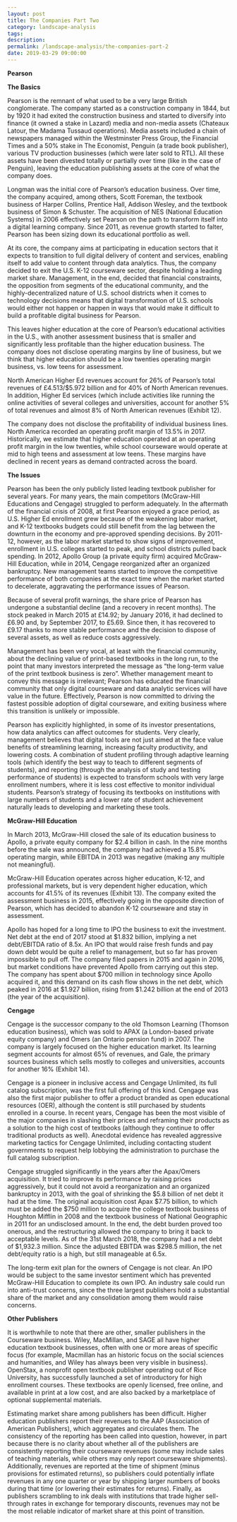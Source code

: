 ```yaml
---
layout: post
title: The Companies Part Two
category: landscape-analysis
tags:
description: 
permalink: /landscape-analysis/the-companies-part-2
date: 2019-03-29 09:00:00
---
```


**Pearson**

**The Basics**

Pearson is the remnant of what used to be a very large British conglomerate. The company started as a construction company in 1844, but by 1920 it had exited the construction business and started to diversify into finance (it owned a stake in Lazard) media and non-media assets (Chateaux Latour, the Madama Tussaud operations). Media assets included a chain of newspapers managed within the Westminster Press Group, the Financial Times and a 50% stake in The Economist, Penguin (a trade book publisher), various TV production businesses (which were later sold to RTL). All these assets have been divested totally or partially over time (like in the case of Penguin), leaving the education publishing assets at the core of what the company does.

Longman was the initial core of Pearson’s education business. Over time, the company acquired, among others, Scott Foreman, the textbook business of Harper Collins, Prentice Hall, Addison Wesley, and the textbook business of Simon & Schuster. The acquisition of NES (National Education Systems) in 2006 effectively set Pearson on the path to transform itself into a digital learning company. Since 2011, as revenue growth started to falter, Pearson has been sizing down its educational portfolio as well.

At its core, the company aims at participating in education sectors that it expects to transition to full digital delivery of content and services, enabling itself to add value
to content through data analytics. Thus, the company decided to exit the U.S. K-12 courseware sector, despite holding a leading market share. Management, in the end, decided that financial constraints, the opposition from segments of the educational community, and the highly-decentralized nature of U.S. school districts when it comes to technology decisions means that digital transformation of U.S. schools would either not happen or happen in ways that would make it difficult to build a profitable digital business for Pearson.

This leaves higher education at the core of Pearson’s educational activities in the U.S., with another assessment business that is smaller and significantly less profitable than the higher education business. The company does not disclose operating margins by line of business, but we think that higher education should be a low twenties operating margin business, vs. low teens for assessment.

North American Higher Ed revenues account for 26% of Pearson’s total revenues of £4.513/$5.972 billion and for 40% of North American revenues. In addition, Higher Ed services (which include activities like running the online activities of several colleges and universities, account for another 5% of total revenues and almost 8% of North American revenues (Exhibit 12).

The company does not disclose the profitability of individual business lines.
North America recorded an operating profit margin of 13.5% in 2017. Historically, we estimate that higher education operated at an operating profit margin in the low twenties, while school courseware would operate at mid to high teens and assessment at low teens. These margins have declined in recent years as demand contracted across the board.

**The Issues**

Pearson has been the only publicly listed leading textbook publisher for several years. For many years, the main competitors (McGraw-Hill Educations and Cengage) struggled to perform adequately. In the aftermath of the financial crisis of 2008, at first Pearson enjoyed a grace period, as U.S. Higher Ed enrollment grew because of the weakening labor market, and K-12 textbooks budgets could still benefit from the lag between the downturn in the economy and pre-approved spending decisions. By 2011-12, however, as the labor market started to show signs of improvement, enrollment in U.S. colleges started to peak, and school districts pulled back spending. In 2012, Apollo Group (a private equity firm) acquired McGraw-Hill Education, while in 2014, Cengage reorganized after an organized bankruptcy. New management teams started to improve the competitive performance of both companies at the exact time when the market started to decelerate, aggravating the performance issues of Pearson.

Because of several profit warnings, the share price of Pearson has undergone a substantial decline (and a recovery in recent months). The stock peaked in March 2015 at £14.92; by January 2016, it had declined to £6.90 and, by September 2017, to £5.69. Since then, it has recovered to £9.17 thanks to more stable performance and the decision to dispose of several assets, as well as reduce costs aggressively.

Management has been very vocal, at least with the financial community, about the declining value of print-based textbooks in the long run, to the point that many investors interpreted the message as “the long-term value of the print textbook business is zero”. Whether management meant to convey this message is irrelevant; Pearson has educated the financial community that only digital courseware and data analytic services will have value in the future. Effectively, Pearson is now committed to driving the fastest possible adoption of digital courseware, and exiting business where this transition is unlikely or impossible.

Pearson has explicitly highlighted, in some of its investor presentations, how data analytics can affect outcomes for students. Very clearly, management believes that digital tools are not just aimed at the face value benefits of streamlining learning, increasing faculty productivity, and lowering costs. A combination of student profiling through adaptive learning tools (which identify the best way to teach to different segments of students), and reporting (through the analysis of study and testing performance of students) is expected to transform schools with very large enrollment numbers, where it is less cost effective to monitor individual students. Pearson’s strategy of focusing its textbooks on institutions with large numbers of students and a lower rate of student achievement naturally leads to developing and marketing these tools.

**McGraw-Hill Education**

In March 2013, McGraw-Hill closed the sale of its education business to Apollo, a private equity company for $2.4 billion in cash. In the nine months before the sale was announced, the company had achieved a 15.8% operating margin, while EBITDA in 2013 was negative (making any multiple not meaningful).

McGraw-Hill Education operates across higher education, K-12, and professional markets, but is very dependent higher education, which accounts for 41.5% of its revenues (Exhibit 13). The company exited the assessment business in 2015, effectively going in the opposite direction of Pearson, which has decided to abandon K-12 courseware and stay in assessment.

Apollo has hoped for a long time to IPO the business to exit the investment. Net debt at the end of 2017 stood at $1.832 billion, implying a net debt/EBITDA ratio of 8.5x. An IPO that would raise fresh funds and pay down debt would be quite a relief to management, but so far has proven impossible to pull off. The company filed papers in 2015 and again in 2016, but market conditions have prevented Apollo from carrying out this step. The company has spent about $700 million in technology since Apollo acquired it, and this demand on its cash flow shows in the net debt, which peaked in 2016 at $1.927 billion, rising from $1.242 billion at the end of 2013 (the year of the acquisition).

**Cengage**

Cengage is the successor company to the old Thomson Learning (Thomson education business), which was sold to APAX (a London-based private equity company) and Omers (an Ontario pension fund) in 2007. The company is largely focused on the higher education market. Its learning segment accounts for almost 65% of revenues, and Gale, the primary sources business which sells mostly to colleges and universities, accounts for another 16% (Exhibit 14).

Cengage is a pioneer in inclusive access and Cengage Unlimited, its full catalog subscription, was the first full offering of this kind. Cengage was also the first major publisher to offer a product branded as open educational resources (OER), although the content is still purchased by students enrolled in a course. In recent years, Cengage has been the most visible of the major companies in slashing their prices and reframing their products as a solution to the high cost of textbooks (although they continue to offer traditional products as well). Anecdotal evidence has revealed aggressive marketing tactics for Cengage Unlimited, including contacting student governments to request help lobbying the administration to purchase the full catalog subscription.

Cengage struggled significantly in the years after the Apax/Omers acquisition. It tried to improve its performance by raising prices aggressively, but it could not avoid a reorganization and an organized bankruptcy in 2013, with the goal of shrinking the $5.8 billion of net debt it had at the time. The original acquisition cost Apax $7.75 billion, to which must be added the $750 million to acquire the college textbook business of Houghton Mifflin in 2008 and the textbook business of National Geographic in 2011 for an undisclosed amount. In the end, the debt burden proved too onerous, and the restructuring allowed the company to bring it back to acceptable levels. As of the 31st March 2018, the company had a net debt of $1,932.3 million. Since the adjusted EBITDA was $298.5 million, the net debt/equity ratio is a high, but still manageable at 6.5x.

The long-term exit plan for the owners of Cengage is not clear. An IPO would be subject to the same investor sentiment which has prevented McGraw-Hill Education to complete its own IPO. An industry sale could run into anti-trust concerns, since the three largest publishers hold a substantial share of the market and any consolidation among them would raise concerns.

**Other Publishers**

It is worthwhile to note that there are other, smaller publishers in the Courseware business. Wiley, MacMillan, and SAGE all have higher education textbook businesses, often with one or more areas of specific focus (for example, Macmillan has an historic focus on the social sciences and humanities, and Wiley has always been very visible in business). OpenStax, a nonprofit open textbook publisher operating out of Rice University, has successfully launched a set of introductory for high enrollment courses. These textbooks are openly licensed, free online, and available in print at a low cost, and are also backed by a marketplace of optional supplemental materials.

Estimating market share among publishers has been difficult. Higher education publishers report their revenues to the AAP (Association of American Publishers), which aggregates and circulates them. The consistency of the reporting has been called into question, however, in part because there is no clarity about whether all of the publishers are consistently reporting their courseware revenues (some may include sales of teaching materials, while others may only report courseware shipments). Additionally, revenues are reported at the time of shipment (minus provisions for estimated returns), so publishers could potentially inflate revenues in any one quarter or year by shipping larger numbers of books during that time (or lowering their estimates for returns). Finally, as publishers scrambling to ink deals with institutions that trade higher sell-through rates in exchange for temporary discounts, revenues may not be the most reliable indicator of market share at this point of transition.
